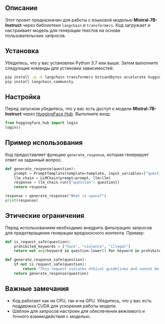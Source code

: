 ## Описание
Этот проект предназначен для работы с языковой моделью **Mistral-7B-Instruct** через библиотеки `langchain` и `transformers`. Код загружает и настраивает модель для генерации текстов на основе пользовательских запросов.

## Установка
Убедитесь, что у вас установлен Python 3.7 или выше. Затем выполните следующие команды для установки зависимостей:

```bash
pip install -q -U langchain transformers bitsandbytes accelerate huggingface_hub
pip install langchain_community
```

## Настройка
Перед запуском убедитесь, что у вас есть доступ к модели **Mistral-7B-Instruct** через [HuggingFace Hub](https://huggingface.co/). Выполните вход:

```python
from huggingface_hub import login
login()
```

## Пример использования
Код предоставляет функцию `generate_response`, которая генерирует ответ на заданный вопрос.

```python
def generate_response(question):
    prompt = PromptTemplate(template=template, input_variables=["question"])
    llm_chain = LLMChain(prompt=prompt, llm=llm)
    response = llm_chain.run({"question": question})
    return response

response = generate_response("What is space?")
print(response)
```

## Этические ограничения
Перед использованием необходимо внедрить фильтрацию запросов для предотвращения генерации вредоносного контента. Пример:

```python
def is_request_safe(question):
    prohibited_keywords = ["hack", "violence", "illegal"]
    return not any(keyword in question.lower() for keyword in prohibited_keywords)

def generate_response_safe(question):
    if not is_request_safe(question):
        return "This request violates ethical guidelines and cannot be processed."
    return generate_response(question)
```

## Важные замечания
- Код работает как на CPU, так и на GPU. Убедитесь, что у вас есть поддержка CUDA для ускорения работы модели.
- Шаблон для запросов настроен для обеспечения вежливого и точного взаимодействия с моделью.